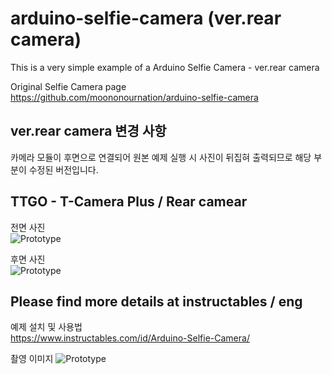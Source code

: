 # arduino-selfie-camera (ver.rear camera)  

This is a very simple example of a Arduino Selfie Camera - ver.rear camera  

Original Selfie Camera page  
https://github.com/moononournation/arduino-selfie-camera  

## ver.rear camera 변경 사항  

카메라 모듈이 후면으로 연결되어 원본 예제 실행 시 사진이 뒤집혀 출력되므로 해당 부분이 수정된 버전입니다.  

## TTGO - T-Camera Plus / Rear camear  

전면 사진  
![Prototype](https://raw.githubusercontent.com/eleparts/arduino-selfie-camera-rear-ver/master/img/TTGO-T-Camera-Plus-front.jpg)  

후면 사진  
![Prototype](https://raw.githubusercontent.com/eleparts/arduino-selfie-camera-rear-ver/master/img/TTGO-T-Camera-Plus-back.jpg)  

## Please find more details at instructables / eng  

예제 설치 및 사용법  
https://www.instructables.com/id/Arduino-Selfie-Camera/

촬영 이미지
![Prototype](https://raw.githubusercontent.com/eleparts/arduino-selfie-camera-rear-ver/master/img/snap-rear-camera.jpg)  
